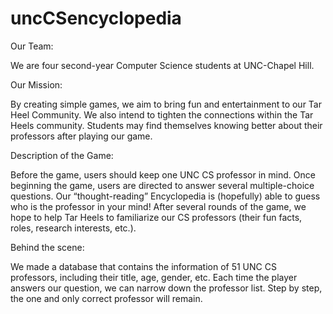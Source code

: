 # uncCSencyclopedia
Our Team:

We are four second-year Computer Science students at UNC-Chapel Hill.

Our Mission:

By creating simple games, we aim to bring fun and entertainment to our Tar Heel Community. 
We also intend to tighten the connections within the Tar Heels community. 
Students may find themselves knowing better about their professors after playing our game.

Description of the Game:

Before the game, users should keep one UNC CS professor in mind. 
Once beginning the game, users are directed to answer several multiple-choice questions. 
Our “thought-reading” Encyclopedia is (hopefully) able to guess who is the professor in your mind! 
After several rounds of the game, 
we hope to help Tar Heels to familiarize our CS professors (their fun facts, roles, research interests, etc.).

Behind the scene:

We made a database that contains the information of 51 UNC CS professors, including their title, age, gender, etc. 
Each time the player answers our question, we can narrow down the professor list. 
Step by step, the one and only correct professor will remain.
